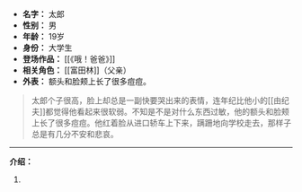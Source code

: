 
- **名字：** 太郎
- **性别：** 男
- **年龄：** 19岁
- **身份：** 大学生
- **登场作品：** [[《哦！爸爸》]]
- **相关角色：** [[富田林]]（父亲）
- **外表：** 额头和脸颊上长了很多痘痘。

> 太郎个子很高，脸上却总是一副快要哭出来的表情，连年纪比他小的[[由纪夫]]都觉得他看起来很软弱。不知是不是对什么东西过敏，他的额头和脸颊上长了很多痘痘。他红着脸从进口轿车上下来，蹒跚地向学校走去，那样子总是有几分不安和悲哀。


---

**介绍：** 

1. 
